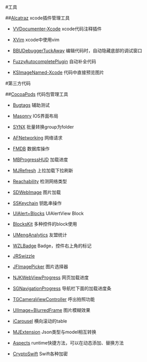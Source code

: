 #工具

##[Alcatraz](http://alcatraz.io) xcode插件管理工具


* [VVDocumenter-Xcode](https://github.com/onevcat/VVDocumenter-Xcode) xcode代码注释插件

* [XVim](http://xvim.org) xcode中使用vim

* [BBUDebuggerTuckAway](https://github.com/neonichu/BBUDebuggerTuckAway) 编辑代码时，自动隐藏底部的调试窗口

* [FuzzyAutocompletePlugin](https://github.com/FuzzyAutocomplete/FuzzyAutocompletePlugin) 自动补全代码

* [KSImageNamed-Xcode](https://github.com/ksuther/KSImageNamed-Xcode) 代码中直接预览图片



#第三方代码


##[CocoaPods](https://cocoapods.org) 代码包管理工具

* [Bugtags](https://bugtags.com) 辅助测试

* [Masonry](https://github.com/SnapKit/Masonry) IOS界面布局

* [SYNX](https://github.com/venmo/synx) 批量转换group为folder

* [AFNetworking](https://github.com/AFNetworking/AFNetworking) 网络请求

* [FMDB](https://github.com/ccgus/fmdb) 数据库操作

* [MBProgressHUD](https://github.com/jdg/MBProgressHUD) 加载进度

* [MJRefresh](https://github.com/CoderMJLee/MJRefresh) 上拉加载下拉刷新

* [Reachability](https://github.com/tonymillion/Reachability) 检测网络类型

* [SDWebImage](https://github.com/rs/SDWebImage) 图片加载

* [SSKeychain](https://github.com/soffes/sskeychain) 钥匙串操作

* [UIAlert+Blocks](https://github.com/ryanmaxwell/UIAlertView-Blocks) UIAlertView Block

* [BlocksKit](https://github.com/zwaldowski/BlocksKit) 多种控件的block使用

* [UMengAnalytics](https://cocoapods.org/pods/UMengAnalytics) 友盟统计

* [WZLBadge](https://github.com/weng1250/WZLBadge) Badge，控件右上角的标记

* [JRSwizzle](https://github.com/rentzsch/jrswizzle)

* [JFImagePicker](https://github.com/johnil/JFImagePickerController) 图片选择器

* [NJKWebViewProgress](https://github.com/ninjinkun/NJKWebViewProgress) 网页加载进度

* [SGNavigationProgress](https://github.com/sgryschuk/SGNavigationProgress) 导航栏下面的加载进度条

* [TGCameraViewController](https://github.com/tdginternet/TGCameraViewController) 呼出拍照功能

* [UIImage+BlurredFrame](https://github.com/Adrian2112/UIImage-BlurredFrame) 图片模糊效果

* [iCarousel](https://github.com/nicklockwood/iCarousel) 横向滚动的table

* [MJExtension](https://github.com/CoderMJLee/MJExtension) Json类型与model相互转换

* [Aspects](https://github.com/steipete/Aspects) runtime快捷方法，可以在动态添加、替换方法

* [CryptoSwift](https://github.com/krzyzanowskim/CryptoSwift) Swift各种加密



